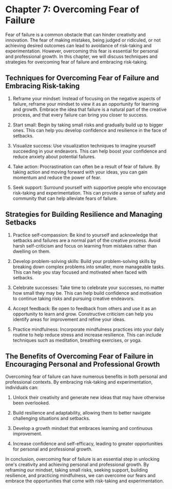 Chapter 7: Overcoming Fear of Failure
=====================================

Fear of failure is a common obstacle that can hinder creativity and innovation. The fear of making mistakes, being judged or ridiculed, or not achieving desired outcomes can lead to avoidance of risk-taking and experimentation. However, overcoming this fear is essential for personal and professional growth. In this chapter, we will discuss techniques and strategies for overcoming fear of failure and embracing risk-taking.

Techniques for Overcoming Fear of Failure and Embracing Risk-taking
-------------------------------------------------------------------

1. Reframe your mindset: Instead of focusing on the negative aspects of failure, reframe your mindset to view it as an opportunity for learning and growth. Embrace the idea that failure is a natural part of the creative process, and that every failure can bring you closer to success.

2. Start small: Begin by taking small risks and gradually build up to bigger ones. This can help you develop confidence and resilience in the face of setbacks.

3. Visualize success: Use visualization techniques to imagine yourself succeeding in your endeavors. This can help boost your confidence and reduce anxiety about potential failures.

4. Take action: Procrastination can often be a result of fear of failure. By taking action and moving forward with your ideas, you can gain momentum and reduce the power of fear.

5. Seek support: Surround yourself with supportive people who encourage risk-taking and experimentation. This can provide a sense of safety and community that can help alleviate fears of failure.

Strategies for Building Resilience and Managing Setbacks
--------------------------------------------------------

1. Practice self-compassion: Be kind to yourself and acknowledge that setbacks and failures are a normal part of the creative process. Avoid harsh self-criticism and focus on learning from mistakes rather than dwelling on them.

2. Develop problem-solving skills: Build your problem-solving skills by breaking down complex problems into smaller, more manageable tasks. This can help you stay focused and motivated when faced with setbacks.

3. Celebrate successes: Take time to celebrate your successes, no matter how small they may be. This can help build confidence and motivation to continue taking risks and pursuing creative endeavors.

4. Accept feedback: Be open to feedback from others and use it as an opportunity to learn and grow. Constructive criticism can help you identify areas for improvement and refine your ideas.

5. Practice mindfulness: Incorporate mindfulness practices into your daily routine to help reduce stress and increase resilience. This can include techniques such as meditation, breathing exercises, or yoga.

The Benefits of Overcoming Fear of Failure in Encouraging Personal and Professional Growth
------------------------------------------------------------------------------------------

Overcoming fear of failure can have numerous benefits in both personal and professional contexts. By embracing risk-taking and experimentation, individuals can:

1. Unlock their creativity and generate new ideas that may have otherwise been overlooked.

2. Build resilience and adaptability, allowing them to better navigate challenging situations and setbacks.

3. Develop a growth mindset that embraces learning and continuous improvement.

4. Increase confidence and self-efficacy, leading to greater opportunities for personal and professional growth.

In conclusion, overcoming fear of failure is an essential step in unlocking one's creativity and achieving personal and professional growth. By reframing our mindset, taking small risks, seeking support, building resilience, and practicing mindfulness, we can overcome our fears and embrace the opportunities that come with risk-taking and experimentation.
